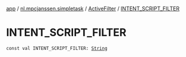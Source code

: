 [app](../../index.md) / [nl.mpcjanssen.simpletask](../index.md) / [ActiveFilter](index.md) / [INTENT_SCRIPT_FILTER](.)

# INTENT_SCRIPT_FILTER

`const val INTENT_SCRIPT_FILTER: `[`String`](https://kotlinlang.org/api/latest/jvm/stdlib/kotlin/-string/index.html)